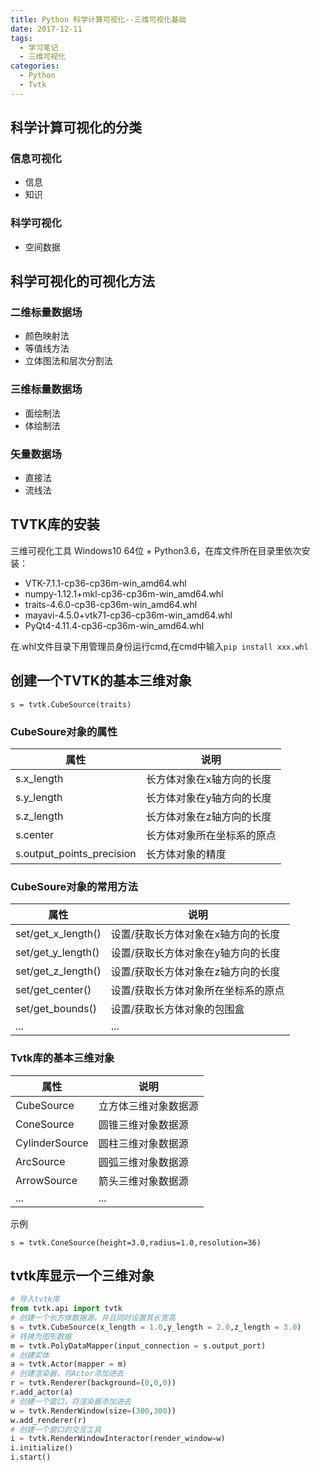 ```yaml
---
title: Python 科学计算可视化--三维可视化基础
date: 2017-12-11
tags:
  - 学习笔记
  - 三维可视化
categories: 
  - Python
  - Tvtk
---
```



## 科学计算可视化的分类

<!-- more -->

### 信息可视化
- 信息
- 知识

### 科学可视化
- 空间数据

## 科学可视化的可视化方法

### 二维标量数据场
- 颜色映射法
- 等值线方法
- 立体图法和层次分割法

### 三维标量数据场
- 面绘制法
- 体绘制法

### 矢量数据场
- 直接法
- 流线法

## TVTK库的安装
三维可视化工具
Windows10 64位 + Python3.6，在库文件所在目录里依次安装：

- VTK-7.1.1-cp36-cp36m-win_amd64.whl
- numpy-1.12.1+mkl-cp36-cp36m-win_amd64.whl
- traits-4.6.0-cp36-cp36m-win_amd64.whl
- mayavi-4.5.0+vtk71-cp36-cp36m-win_amd64.whl
- PyQt4-4.11.4-cp36-cp36m-win_amd64.whl

在.whl文件目录下用管理员身份运行cmd,在cmd中输入`pip install xxx.whl`

## 创建一个TVTK的基本三维对象
``s = tvtk.CubeSource(traits)``

### CubeSoure对象的属性

属性| 说明
---|---
s.x_length | 长方体对象在x轴方向的长度
s.y_length | 长方体对象在y轴方向的长度
s.z_length | 长方体对象在z轴方向的长度
s.center   | 长方体对象所在坐标系的原点
s.output_points_precision | 长方体对象的精度

### CubeSoure对象的常用方法

属性 | 说明
---|---
set/get_x_length() | 设置/获取长方体对象在x轴方向的长度
set/get_y_length() | 设置/获取长方体对象在y轴方向的长度
set/get_z_length() | 设置/获取长方体对象在z轴方向的长度
set/get_center() | 设置/获取长方体对象所在坐标系的原点
set/get_bounds() | 设置/获取长方体对象的包围盒
... | ...

### Tvtk库的基本三维对象
属性 | 说明
---|---
CubeSource | 立方体三维对象数据源
ConeSource | 圆锥三维对象数据源
CylinderSource | 圆柱三维对象数据源
ArcSource | 圆弧三维对象数据源
ArrowSource | 箭头三维对象数据源
... | ...

示例

``s = tvtk.ConeSource(height=3.0,radius=1.0,resolution=36)``

## tvtk库显示一个三维对象
```python
# 导入tvtk库
from tvtk.api import tvtk
# 创建一个长方体数据源，并且同时设置其长宽高
s = tvtk.CubeSource(x_length = 1.0,y_length = 2.0,z_length = 3.0)
# 转换为图形数据
m = tvtk.PolyDataMapper(input_connection = s.output_port)
# 创建实体
a = tvtk.Actor(mapper = m)
# 创建渲染器，将Actor添加进去
r = tvtk.Renderer(background=(0,0,0))
r.add_actor(a)
# 创建一个窗口，将渲染器添加进去
w = tvtk.RenderWindow(size=(300,300))
w.add_renderer(r)
# 创建一个窗口的交互工具
i = tvtk.RenderWindowInteractor(render_window=w)
i.initialize()
i.start()
```

